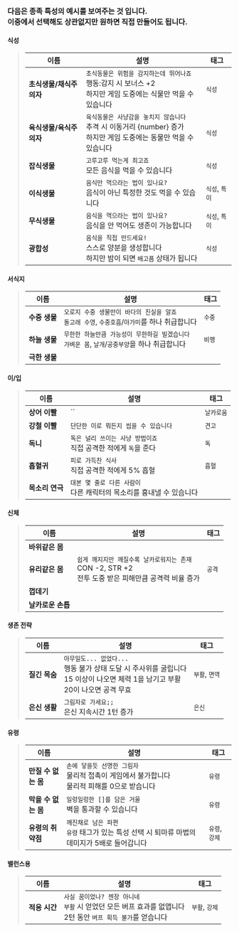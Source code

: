 <h3>다음은 종족 특성의 예시를 보여주는 것 입니다.<br>
이중에서 선택해도 상관없지만 원하면 직접 만들어도 됩니다.</h3>

<h4>식성</h4>

>|이름|설명|태그|
>|---|---|---|
>|**초식생물/채식주의자**|`초식동물은 위험을 감지하는데 뛰어나죠`<br>행동:감지 시 보너스 +2<br>하지만 게임 도중에는 식물만 먹을 수 있습니다|`식성`|
>|**육식생물/육식주의자**|`육식동물은 사냥감을 놓치지 않습니다`<br>추격 시 이동거리 {number} 증가<br>하지만 게임 도중에는 동물만 먹을 수 있습니다|`식성`|
>|**잡식생물**|`고루고루 먹는게 최고죠`<br>모든 음식을 먹을 수 있습니다|`식성`|
>|**이식생물**|`음식만 먹으라는 법이 있나요?`<br>음식이 아닌 특정한 것도 먹을 수 있습니다|`식성`, `특이`|
>|**무식생물**|`음식을 먹으라는 법이 있나요?`<br>음식을 안 먹어도 생존이 가능합니다|`식성`, `특이`|
>|**광합성**|`음식을 직접 만드세요!`<br>스스로 양분을 생성합니다<br>하지만 밤이 되면 `배고픔` 상태가 됩니다|`식성`|

<h4>서식지</h4>

>|이름|설명|태그|
>|---|---|---|
>|**수중 생물**|`오로지 수중 생물만이 바다의 진실을 알죠`<br>`돌고래 수영`, `수중호흡`/`아가미`를 하나 취급합니다|`수중`|
>|**하늘 생물**|`무한한 하늘만큼 가능성이 무한하길 빌겠습니다`<br>`가벼운 몸`, `날개`/`공중부양`을 하나 취급합니다|`비행`|
>|**극한 생물**|||

<h4>이/입</h4>

>|이름|설명|태그|
>|---|---|---|
>|**상어 이빨**|``|`날카로움`|
>|**강철 이빨**|`단단한 이로 뭐든지 씹을 수 있습니다`<br>|`견고`|
>|**독니**|`독은 널리 쓰이는 사냥 방법이죠`<br>직접 공격한 적에게 `독`을 준다|`독`|
>|**흡혈귀**|`피로 가득찬 식사`<br>직접 공격한 적에게 5% 흡혈|`흡혈`|
>|**목소리 연극**|`대본 몇 줄로 다른 사람이`<br>다른 캐릭터의 목소리를 흉내낼 수 있습니다||

<h4>신체</h4>

>|이름|설명|태그|
>|---|---|---|
>|**바위같은 몸**|||
>|**유리같은 몸**|`쉽게 깨지지만 깨질수록 날카로워지는 존재`<br>CON -2, STR +2<br>전투 도중 받은 피해만큼 공격력 비율 증가|`공격`|
>|**껍데기**|||
>|**날카로운 손톱**|||

<h4>생존 전략</h4>

>|이름|설명|태그|
>|---|---|---|
>|**질긴 목숨**|`아무일도... 없었다...`<br>행동 불가 상태 도달 시 주사위를 굴립니다<br>15 이상이 나오면 체력 1을 남기고 부활<br>20이 나오면 공격 무효|`부활`, `면역`|
>|**은신 생활**|`그림자로 가세요;;`<br>은신 지속시간 1턴 증가|`은신`|

<h4>유령</h4>

>|이름|설명|태그|
>|---|---|---|
>|**만질 수 없는 몸**|`손에 닿을듯 선명한 그림자`<br>물리적 접촉이 게임에서 불가합니다<br>물리적 피해를 0으로 받습니다|`유령`|
>|**막을 수 없는 몸**|`일렁일렁한 []를 담은 거울`<br>벽을 통과할 수 있습니다|`유령`|
>|**유령의 취약점**|`깨진채로 남은 파편`<br>`유령` 태그가 있는 특성 선택 시 퇴마류 마법의 데미지가 5배로 들어갑니다|`유령`, `강제`|

<h4>밸런스용</h4>

>|이름|설명|태그|
>|---|---|---|
>|**적응 시간**|`사실 꿈이었나? 젠장 아니네`<br>`부활` 시 얻었던 모든 버프 효과를 없앱니다<br>2턴 동안 `버프 획득 불가`를 얻습니다|`부활`, `강제`|

<!--
\> : 분류하기
<br> : 줄바꿈
** : 이텔릭체, **** : 볼드체, <u></u> : 언더라인
`` : 코드 한줄?
`````` : 디스코드랑 같음
<img src="링크" alt="대체이름" width=50> (자동 맞춤)
[앞보이기](본 링크)

|a|b|c|
|---|---|---|
|1|2|3| : 표만들기
https://www.tablesgenerator.com/markdown_tables -> 표 만들기
-->

<!--
|이름|설명|태그|
|---|---|---|
|****|``<br>||

화염 면역 : 화염 디버프에 대한 저항 + 화염 데미지 {NUMBER}% 무시 [화염, 면역]
이면체 : 특정 상황을 만족하면 다른 형태로 바뀜 [특이]
부유한 자 : 시작 골드량 증가 [돈]
살인 정신 : 그 전투동안 죽인 적만큼 피해량 증가 [공격]
-->

<!--콤비네이션 구역 (종족보단 클래스랑 잘 어울림)

<h4>콤비네이션</h4>

>***도적의 자격***
>|이름|설명|태그|
>|---|---|---|
>|**도적의 자격 Ⅰ**|`손놀림이 빠른 도둑은 잡기도 어렵죠`<br>행동:소매치기 시 행동 보너스 +3||
>|**도적의 자격 Ⅱ**|`은신만큼 뛰어난 공격은 없습니다`<br>공격 시 `은신`상태라면 추가 피해 50%|`은신`, `공격`|
>
>*콤비네이션* : 스탯 DEX +2

>***조커의 노래***
>|이름|설명|태그|
>|---|---|---|
>|**조커의 노래 Ⅰ**|`소름끼치는 노래 혹은 최고의 환상가`<br>정신 디버프 지속시간 1턴 증가||
>|**조커의 노래 Ⅱ [장난꾸러기]**|`당신의 괴로움이 저의 재미가 되죠`<br>공격 시 목표가 정신 디버프를 가진 수만큼 추가 피해 50%|`공격`|
>
>*콤비네이션* : 스킬 *조커의 노래* 해금
-->
